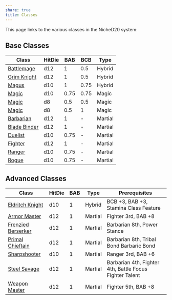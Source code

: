 ```yaml
---
share: true
title: Classes
---
```

This page links to the various classes in the NicheD20 system:
## Base Classes

| Class                                   | HitDie | BAB  | BCB  | Type    |
| --------------------------------------- | ------ | ---- | ---- | ------- |
| [Battlemage](/Classes/Hybrid/Battlemage.md)          | d12    | 1    | 0.5  | Hybrid  |
| [Grim Knight](/Classes/Hybrid/Grim%20Knight.md)         | d12    | 1    | 0.5  | Hybrid  |
| [Magus](/Classes/Hybrid/Magus.md)               | d10    | 1    | 0.75 | Hybrid  |
| [Magic](/Classes/Magic.md)                      | d10    | 0.75 | 0.75 | Magic   |
| [Magic](/Classes/Magic.md)                      | d8     | 0.5  | 0.5  | Magic   |
| [Magic](/Classes/Magic.md)                      | d8     | 0.5  | 1    | Magic   |
| [Barbarian](/Classes/Martial/Barbarian.md)          | d12    | 1    | \-   | Martial |
| [Blade Binder](/Classes/Martial/Blade%20Binder.md)       | d12    | 1    | \-   | Martial |
| [Duelist](/Classes/Under%20Construction/Duelist.md) | d10    | 0.75 | \-   | Martial |
| [Fighter](/Classes/Martial/Fighter.md)            | d12    | 1    | \-   | Martial |
| [Ranger](/Classes/Martial/Ranger.md)             | d10    | 0.75 | \-   | Martial |
| [Rogue](/Classes/Martial/Rogue.md)              | d10    | 0.75 | \-   | Martial |


## Advanced Classes

| Class                                   | HitDie | BAB | Type    | Prerequisites                                           |
| --------------------------------------- | ------ | --- | ------- | ------------------------------------------------------- |
| [Eldritch Knight](/Classes/Hybrid/Eldritch%20Knight.md)     | d10    | 1   | Hybrid  | BCB +3, BAB +3, Stamina Class Feature                   |
| [Armor Master](/Classes/Martial/Armor%20Master.md)       | d12    | 1   | Martial | Fighter 3rd, BAB +8                                     |
| [Frenzied Berserker](/Classes/Martial/Frenzied%20Berserker.md) | d12    | 1   | Martial | Barbarian 8th, Power Stance                             |
| [Primal Chieftain](/Classes/Martial/Primal%20Chieftain.md)   | d12    | 1   | Martial | Barbarian 8th, Tribal Bond Barbaric Bond                |
| [Sharpshooter](/Classes/Martial/Sharpshooter.md)       | d10    | 1   | Martial | Ranger 3rd, BAB +6                                      |
| [Steel Savage](/Classes/Martial/Steel%20Savage.md)       | d12    | 1   | Martial | Barbarian 4th, Fighter 4th, Battle Focus Fighter Talent |
| [Weapon Master](/Classes/Martial/Weapon%20Master.md)      | d12    | 1   | Martial | Fighter 5th, BAB +8                                     |

